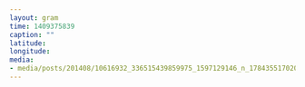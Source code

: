 ```yaml
---
layout: gram
time: 1409375839
caption: ""
latitude: 
longitude: 
media:
- media/posts/201408/10616932_336515439859975_1597129146_n_17843551702000351.jpg
---
```

